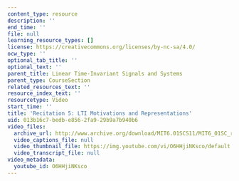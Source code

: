 ```yaml
---
content_type: resource
description: ''
end_time: ''
file: null
learning_resource_types: []
license: https://creativecommons.org/licenses/by-nc-sa/4.0/
ocw_type: ''
optional_tab_title: ''
optional_text: ''
parent_title: Linear Time-Invariant Signals and Systems
parent_type: CourseSection
related_resources_text: ''
resource_index_text: ''
resourcetype: Video
start_time: ''
title: 'Recitation 5: LTI Motivations and Representations'
uid: 013b16c7-bedb-e856-2fa9-29b9a7b940b6
video_files:
  archive_url: http://www.archive.org/download/MIT6.01SCS11/MIT6_01SC_rec5_300k.mp4
  video_captions_file: null
  video_thumbnail_file: https://img.youtube.com/vi/O6HHjiNKsco/default.jpg
  video_transcript_file: null
video_metadata:
  youtube_id: O6HHjiNKsco
---
```

